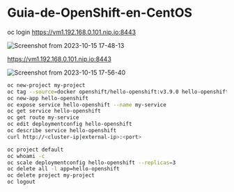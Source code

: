 # Guia-de-OpenShift-en-CentOS

oc login https://vm1.192.168.0.101.nip.io:8443

![Screenshot from 2023-10-15 17-48-13](https://github.com/ogflobal/Guia-de-OpenShift-en-CentOS/assets/74718043/ee875b5f-cf68-472a-a13e-5da18f123a2e)

https://vm1.192.168.0.101.nip.io:8443

![Screenshot from 2023-10-15 17-56-40](https://github.com/ogflobal/Guia-de-OpenShift-en-CentOS/assets/74718043/6ff4a811-6971-48ad-8a75-c318b9ac4f17)

```sh
oc new-project my-project
oc tag --source=docker openshift/hello-openshift:v3.9.0 hello-openshift:latest
oc new-app hello-openshift
oc expose service hello-openshift --name my-service
oc get service hello-openshift
oc get route my-service
oc edit deploymentconfig hello-openshift
oc describe service hello-openshift
curl http://<cluster-ip|external-ip>:<port>
```

```sh
oc project default
oc whoami -c
oc scale deploymentconfig hello-openshift --replicas=3
oc delete all -l app=hello-openshift
oc delete project my-project
oc logout
```
